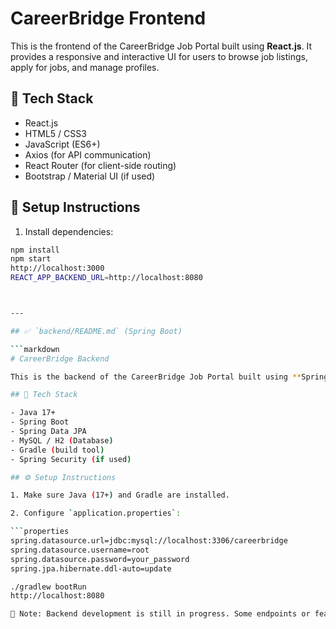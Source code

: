 # CareerBridge Frontend

This is the frontend of the CareerBridge Job Portal built using **React.js**. It provides a responsive and interactive UI for users to browse job listings, apply for jobs, and manage profiles.

## 🚀 Tech Stack

- React.js
- HTML5 / CSS3
- JavaScript (ES6+)
- Axios (for API communication)
- React Router (for client-side routing)
- Bootstrap / Material UI (if used)
  
## 🔧 Setup Instructions

1. Install dependencies:

```bash
npm install
npm start
http://localhost:3000
REACT_APP_BACKEND_URL=http://localhost:8080



---

## ✅ `backend/README.md` (Spring Boot)

```markdown
# CareerBridge Backend

This is the backend of the CareerBridge Job Portal built using **Spring Boot**. It provides REST APIs for job listings, user registration, login, and application tracking.

## 🚀 Tech Stack

- Java 17+
- Spring Boot
- Spring Data JPA
- MySQL / H2 (Database)
- Gradle (build tool)
- Spring Security (if used)

## ⚙️ Setup Instructions

1. Make sure Java (17+) and Gradle are installed.

2. Configure `application.properties`:

```properties
spring.datasource.url=jdbc:mysql://localhost:3306/careerbridge
spring.datasource.username=root
spring.datasource.password=your_password
spring.jpa.hibernate.ddl-auto=update

./gradlew bootRun
http://localhost:8080

🚧 Note: Backend development is still in progress. Some endpoints or features may not be fully implemented yet.



